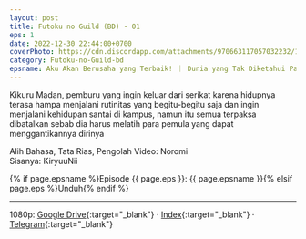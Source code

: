 ```yaml
---
layout: post
title: Futoku no Guild (BD) - 01
eps: 1
date: 2022-12-30 22:44:00+0700
coverPhoto: https://cdn.discordapp.com/attachments/970663117057032232/1058407965054468147/mpv-shot0180.jpg
category: Futoku-no-Guild-bd
epsname: Aku Akan Berusaha yang Terbaik! ｜ Dunia yang Tak Diketahui Para Gadis
---
```


Kikuru Madan, pemburu yang ingin keluar dari serikat karena hidupnya terasa hampa menjalani rutinitas yang begitu-begitu saja dan ingin menjalani kehidupan santai di kampus, namun itu semua terpaksa dibatalkan sebab dia harus melatih para pemula yang dapat menggantikannya dirinya

Alih Bahasa, Tata Rias, Pengolah Video: Noromi<br>
Sisanya: KiryuuNii

{% if page.epsname %}Episode {{ page.eps }}: {{ page.epsname }}{% elsif page.eps %}Unduh{% endif %}

---
1080p: [Google Drive](https://drive.google.com/file/d/1EuGXLdNY2pHSOM5bdmw587jmgk39VsPz/view?usp=share_link){:target="_blank"} &middot; [Index](https://proyek.a-1ddl.workers.dev/0:/Musim%20Gugur%202022/%5BBD%5D/%5BA-1%5D%20Futoku%20no%20Guild%20%5BBD%5D%5B1080p%20TrueHD%5D/%5BA-1%5D%20Futoku%20no%20Guild%20-%2001%20%5BBD%5D%5B1080p%20TrueHD%5D%5BECF0624D%5D.mkv){:target="_blank"} &middot; [Telegram](https://t.me/a1fansubweeklies/175){:target="_blank"}